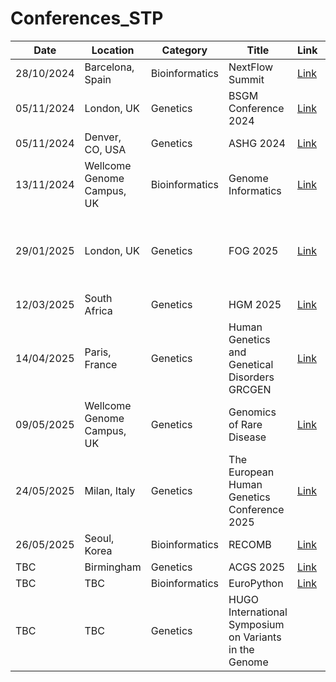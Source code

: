 # Conferences_STP
| Date       | Location                    | Category      | Title                                              | Link                                                                 | Notes                                |
|------------|-----------------------------|---------------|----------------------------------------------------|----------------------------------------------------------------------|--------------------------------------|
| 28/10/2024 | Barcelona, Spain            | Bioinformatics| NextFlow Summit                                    | [Link](https://summit.nextflow.io/2024/barcelona/)                  |                                      |
| 05/11/2024 | London, UK                  | Genetics      | BSGM Conference 2024                               | [Link](https://bsgm.org.uk/events/bsgm-conference-2024/)             |                                      |
| 05/11/2024 | Denver, CO, USA             | Genetics      | ASHG 2024                                          | [Link](https://www.ashg.org/meetings/2024meeting/)                   |                                      |
| 13/11/2024 | Wellcome Genome Campus, UK  | Bioinformatics| Genome Informatics                                 | [Link](https://coursesandconferences.wellcomeconnectingscience.org/event/genome-informatics-20241113/) |                                      |
| 29/01/2025 | London, UK                  | Genetics      | FOG 2025                                           | [Link](https://festivalofgenomics.com/london/en/page/home)           | Been 2 Years in a row, free and allways a good mix of all sorts|
| 12/03/2025 | South Africa                | Genetics      | HGM 2025                                           | [Link](https://www.hugo-international.org/human-genome-meeting/)     |                                      |
| 14/04/2025 | Paris, France               | Genetics      | Human Genetics and Genetical Disorders GRCGEN      | [Link](https://geneticsresearch.net/)                                |                                      |
| 09/05/2025 | Wellcome Genome Campus, UK  | Genetics      | Genomics of Rare Disease                           | [Link](https://coursesandconferences.wellcomeconnectingscience.org/event/genomics-of-rare-disease-20240325/) |                 |
| 24/05/2025 | Milan, Italy                | Genetics      | The European Human Genetics Conference 2025        | [Link](https://www.eshg.org/conferences/future-eshg-meetings)        | Went Last Year, Brilliant 4 day conference, Expensive |
| 26/05/2025 | Seoul, Korea                | Bioinformatics| RECOMB                                             | [Link](https://recomb.org/recomb2025/)                               |                                      |
| TBC        | Birmingham                  | Genetics      | ACGS 2025                                          | [Link](https://www.acgs.uk.com/)                                     |                                      |
| TBC        | TBC                         | Bioinformatics| EuroPython                                         | [Link](https://www.europython-society.org/)                          |                                      |
| TBC        | TBC                         | Genetics      | HUGO International Symposium on Variants in the Genome |                                                              |                                      |
